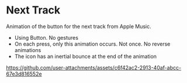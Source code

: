 
# Next Track
Animation of the button for the next track from Apple Music.

- Using Button. No gestures
- On each press, only this animation occurs. Not once. No reverse animations
- The icon has an inertial bounce at the end of the animation


https://github.com/user-attachments/assets/c6f42ac2-2913-40af-abcc-67e3d816552e
